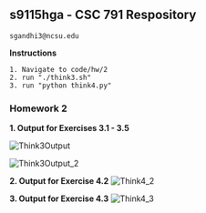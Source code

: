 ## s9115hga - CSC 791 Respository
    sgandhi3@ncsu.edu
    
**Instructions**

    1. Navigate to code/hw/2
    2. run "./think3.sh"
    3. run "python think4.py"

### Homework 2

**1. Output for Exercises 3.1 - 3.5**

![Think3Output](https://cloud.githubusercontent.com/assets/7557398/9571229/68dbd9ac-4f68-11e5-9b6a-b0d7ed4aca3b.PNG)

![Think3Output_2](https://cloud.githubusercontent.com/assets/7557398/9571230/6b2f2c7c-4f68-11e5-993c-dc7b8e60a323.PNG)

**2. Output for Exercise 4.2**
![Think4_2](https://cloud.githubusercontent.com/assets/7557398/9571232/6f03d05a-4f68-11e5-8912-1292c5f2979f.png)

**3. Output for Exercise 4.3**
![Think4_3](https://cloud.githubusercontent.com/assets/7557398/9571234/712d8d6c-4f68-11e5-8a9e-e588103e82a8.png)
